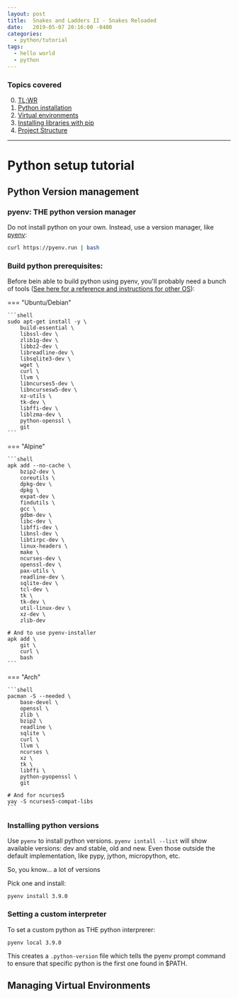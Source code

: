 ```yaml
---
layout: post
title:  Snakes and Ladders II - Snakes Reloaded
date:   2019-05-07 20:16:00 -0400
categories:
  - python/tutorial
tags:
  - hello world
  - python
---
```


### Topics covered
0. [TL;WR](#tl-wdr)
1. [Python installation](#python)
2. [Virtual environments](#venv)
3. [Installing libraries with pip](#pip)
4. [Project Structure](#project-structure)


---

# Python setup tutorial

## Python Version management

### pyenv: THE python version manager

Do not install python on your own. Instead, use a version manager, like [pyenv](https://github.com/pyenv/pyenv):

```bash
curl https://pyenv.run | bash
```

### Build python prerequisites:

Before bein able to build python using pyenv, you'll probably need a bunch of tools
([See here for a reference and instructions for other OS](https://github.com/pyenv/pyenv/wiki/Common-build-problems)):

=== "Ubuntu/Debian"

    ```shell
    sudo apt-get install -y \
        build-essential \
        libssl-dev \
        zlib1g-dev \
        libbz2-dev \
        libreadline-dev \
        libsqlite3-dev \
        wget \
        curl \
        llvm \
        libncurses5-dev \
        libncursesw5-dev \
        xz-utils \
        tk-dev \
        libffi-dev \
        liblzma-dev \
        python-openssl \
        git
    ```

=== "Alpine"

    ```shell
    apk add --no-cache \
        bzip2-dev \
        coreutils \
        dpkg-dev \
        dpkg \
        expat-dev \
        findutils \
        gcc \
        gdbm-dev \
        libc-dev \
        libffi-dev \
        libnsl-dev \
        libtirpc-dev \
        linux-headers \
        make \
        ncurses-dev \
        openssl-dev \
        pax-utils \
        readline-dev \
        sqlite-dev \
        tcl-dev \
        tk \
        tk-dev \
        util-linux-dev \
        xz-dev \
        zlib-dev

    # And to use pyenv-installer
    apk add \
        git \
        curl \
        bash
    ```

=== "Arch"

    ```shell
    pacman -S --needed \
        base-devel \
        openssl \
        zlib \
        bzip2 \
        readline \
        sqlite \
        curl \
        llvm \
        ncurses \
        xz \
        tk \
        libffi \
        python-pyopenssl \
        git

    # And for ncurses5
    yay -S ncurses5-compat-libs
    ```

### Installing python versions

Use `pyenv` to install python versions. `pyenv isntall --list` will show available
versions: dev and stable, old and new. Even those outside the default implementation,
like pypy, jython, micropython, etc.

So, you know... a lot of versions

Pick one  and install:

```console
pyenv install 3.9.0
```

### Setting a custom interpreter

To set a custom python as THE python interprerer:

```console
pyenv local 3.9.0
```

This creates a `.python-version` file which tells the pyenv prompt command to ensure
that specific python is the first one found in $PATH.


## Managing Virtual Environments
